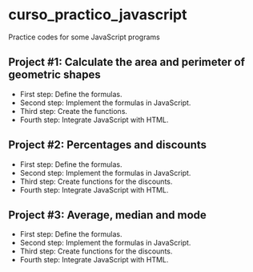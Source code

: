 # curso_practico_javascript
Practice codes for some JavaScript programs 

## Project #1: Calculate the area and perimeter of geometric shapes

- First step: Define the formulas.
- Second step: Implement the formulas in JavaScript.
- Third step: Create the functions.
- Fourth step: Integrate JavaScript with HTML.

## Project #2: Percentages and discounts

- First step: Define the formulas.
- Second step: Implement the formulas in JavaScript.
- Third step: Create functions for the discounts.
- Fourth step: Integrate JavaScript with HTML.

## Project #3: Average, median and mode

- First step: Define the formulas.
- Second step: Implement the formulas in JavaScript.
- Third step: Create functions for the discounts.
- Fourth step: Integrate JavaScript with HTML.